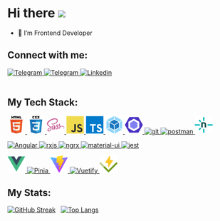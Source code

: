 <h1 align="left">Hi there <img src="https://media.giphy.com/media/hvRJCLFzcasrR4ia7z/giphy.gif" width="30px"/></h1>

- 🌱  I’m Frontend Developer

<h2 align="left">Connect with me:</h2>
<div align="left" id="badges">
  <a href="https://t.me/Unicorn_mary" target="_blank"> <img src="https://img.shields.io/badge/Telegram-2CA5E0?style=for-the-badge&logo=telegram&logoColor=white" alt="Telegram"/> </a>
  <a href="mailto:maryrykova24@gmail.com" target="_blank"> <img src="https://img.shields.io/badge/Gmail-D14836?style=for-the-badge&logo=gmail&logoColor=white" alt="Telegram"/> </a>
  <a href="https://www.linkedin.com/in/mariia-rykova-81162b250/" target="_blank" title="Linkedin"> <img src="https://img.shields.io/badge/LinkedIn-blue?logo=linkedin&logoColor=white&style=for-the-badge" alt="Linkedin"/> </a>
</div>
<div align="left"> <img src="https://komarev.com/ghpvc/?username=RykovaMariia&style=flat-square&color=blue" alt=""/></div>

<h2 align="left">My Tech Stack:</h2>
<p align="left"> 
  <a href="https://html.spec.whatwg.org/multipage/" target="_blank" title="HTML5"> <img src="https://raw.githubusercontent.com/devicons/devicon/master/icons/html5/html5-original-wordmark.svg" alt="html5" width="40" height="40"/> </a> 
  <a href="https://www.w3.org/Style/CSS/Overview.en.html" target="_blank" title="CSS3"> <img src="https://raw.githubusercontent.com/devicons/devicon/master/icons/css3/css3-original-wordmark.svg" alt="css3" width="40" height="40"/> </a> 
  <a href="https://sass-lang.com" target="_blank" title="Sass"> <img src="https://raw.githubusercontent.com/devicons/devicon/master/icons/sass/sass-original.svg" alt="sass" width="40" height="40"/> </a> 
  <a href="https://ecma-international.org/publications-and-standards/standards/ecma-262/" target="_blank" title="JavaScript"> <img src="https://raw.githubusercontent.com/devicons/devicon/master/icons/javascript/javascript-original.svg" alt="javascript" width="40" height="40"/> </a> 
  <a href="https://www.typescriptlang.org/" target="_blank" title="TypeScript"> <img src="https://raw.githubusercontent.com/devicons/devicon/master/icons/typescript/typescript-original.svg" alt="typescript" width="40" height="40"/> </a>
   <a href="https://webpack.js.org/" target="_blank" title="Webpack"> <img src="https://github.com/devicons/devicon/blob/master/icons/webpack/webpack-original.svg" alt="webpack" width="40" height="40"/> </a>
  <a href="https://eslint.org/" target="_blank" title="ESLint"> <img src="https://github.com/devicons/devicon/blob/master/icons/eslint/eslint-original.svg" alt="ESLint" width="40" height="40"/> </a>
  <a href="https://git-scm.com/" target="_blank" title="git"> <img src="https://www.vectorlogo.zone/logos/git-scm/git-scm-icon.svg" alt="git" width="40" height="40"/> </a> 
  <a href="https://postman.com" target="_blank" title="postman"> <img src="https://www.vectorlogo.zone/logos/getpostman/getpostman-icon.svg" alt="postman" width="40" height="40"/> </a>
  <a href="https://www.netlify.com/" target="_blank" title="Netlify"> <img src="https://github.com/devicons/devicon/blob/master/icons/netlify/netlify-original.svg" alt="Netlify" width="40" height="40"/> </a>
  
 <a href="https://angular.dev/" target="_blank" title="Angular"> <img src="https://cdn.jsdelivr.net/gh/devicons/devicon@latest/icons/angular/angular-original.svg" alt="Angular" width="40" height="40"/> </a>
  <a href="https://rxjs.dev/" target="_blank" title="rxjs"> <img src="https://cdn.jsdelivr.net/gh/devicons/devicon@latest/icons/rxjs/rxjs-original.svg" alt="rxjs" width="40" height="40"/> </a>
  <a href="https://ngrx.io/" target="_blank" title="ngrx"> <img src="https://cdn.jsdelivr.net/gh/devicons/devicon@latest/icons/ngrx/ngrx-original.svg" alt="ngrx" width="40" height="40"/> </a>
  <a href="https://mui.com/material-ui/" target="_blank" title="material-ui"> <img src="https://cdn.jsdelivr.net/gh/devicons/devicon@latest/icons/materialui/materialui-original.svg" alt="material-ui" width="40" height="40"/> </a>
   <a href="https://jestjs.io/" target="_blank" title="jest"> <img src="https://cdn.jsdelivr.net/gh/devicons/devicon@latest/icons/jest/jest-plain.svg" alt="jest" width="40" height="40"/> </a>

 <a href="https://vuejs.org/" target="_blank" title="Vuejs"> <img src="https://github.com/devicons/devicon/blob/master/icons/vuejs/vuejs-original.svg" alt="Vuejs" width="40" height="40"/> </a>
  <a href="https://pinia.vuejs.org" target="_blank" title="Pinia"> <img src="https://pinia.vuejs.org/logo.svg" alt="Pinia" width="40" height="40"/> </a>
  <a href="https://vitejs.dev/" target="_blank" title="Vite"> <img src="https://github.com/devicons/devicon/blob/master/icons/vitejs/vitejs-original.svg" alt="Vite" width="40" height="40"/> </a>
  <a href="https://vuetifyjs.com/en/" target="_blank" title="Vuetify"> <img src="https://cdn.jsdelivr.net/gh/devicons/devicon@latest/icons/vuetify/vuetify-original.svg" alt="Vuetify" width="40" height="40"/> </a>
  <a href="https://vitest.dev/" target="_blank" title="Vitest"> <img src="https://github.com/devicons/devicon/blob/master/icons/vitest/vitest-original.svg" alt="Vitest" width="40" height="40"/> </a>
</p>
<h2 align="left">My Stats:</h2>

[![GitHub Streak](https://streak-stats.demolab.com/?user=RykovaMariia)](https://git.io/streak-stats) &nbsp;
[![Top Langs](https://github-readme-stats.vercel.app/api/top-langs/?username=RykovaMariia&layout=compact)](https://github.com/anuraghazra/github-readme-stats)

<!--
**RykovaMariia/RykovaMariia** is a ✨ _special_ ✨ repository because its `README.md` (this file) appears on your GitHub profile.

Here are some ideas to get you started:

- 🔭 I’m currently working on ...
- 🌱 I’m currently learning ...
- 👯 I’m looking to collaborate on ...
- 🤔 I’m looking for help with ...
- 💬 Ask me about ...
- 📫 How to reach me: ...
- 😄 Pronouns: ...
- ⚡ Fun fact: ...
-->
